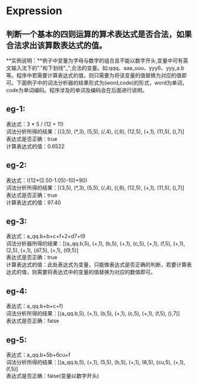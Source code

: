 # Expression
## 判断一个基本的四则运算的算术表达式是否合法，如果合法求出该算数表达式的值。             
**实例说明：**例子中变量为字母与数字的组合且不能以数字开头,变量中可有英文输入法下的"."和下划线"_",合法的变量。如:qqq、aaa_uuu、yyy6、yyy_a.b等。程序中若需要计算表达式的值，则只需要为将该变量的值替换为对应的值即可。下面例子中的词法分析器的结果形式为(word,code)的形式，word为单词，code为单词编码。程序涉及的单词及编码会在后面进行说明。   
## eg-1:  
表达式：3 * 5 / (12 + 11)  
词法分析所得的结果：\[(3,5), (*,3), (5,5), (/,4), ((,6), (12,5), (+,1), (11,5), (),7)\]  
表达式是否正确：true  
计算表达式的值：0.6522  
## eg-2:  
表达式：((12*(2.50-1.05)-10)+90)  
词法分析所得的结果：\[(3,5), (*,3), (5,5), (/,4), ((,6), (12,5), (+,1), (11,5), (),7)\]  
表达式是否正确：true  
计算表达式的值：97.40  
## eg-3:  
表达式：a_qq.b+b+c+f+2+d7+t9    
词法分析器所得的结果：\[(a_qq.b,5), (+,1), (b,5), (+,1), (c,5), (+,1), (f,5), (+,1), (2,5), (+,1), (d7,5), (+,1), (t9,5)\]  
表达式是否正确：true    
计算表达式的值：此处表达式为变量，只能做表达式是否正确的判断，若要计算表达式的值，则需要将表达式中的变量的值替换为对应的数值即可。    
## eg-4:    
表达式：a_qq.b+b+c+f)    
词法分析所得的结果：\[(a_qq.b,5), (+,1), (b,5), (+,1), (c,5), (+,1), (f,5), (),7)\]      
表达式是否正确：false      
## eg-5:    
表达式：a_qq.b+5b+6cu+f  
词法分析所得的结果：\[(a_qq.b,5), (+,1), (5,5), (b,5), (+,1), (6,5), (cu,5), (+,1), (f,5)\]      
表达式是否正确：false(变量以数字开头)      





